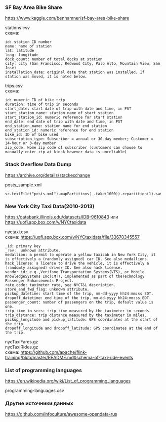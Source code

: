 ### SF Bay Area Bike Share

https://www.kaggle.com/benhamner/sf-bay-area-bike-share

stations.csv  
схема:
```
id: station ID number
name: name of station
lat: latitude
long: longitude
dock_count: number of total docks at station
city: city (San Francisco, Redwood City, Palo Alto, Mountain View, San Jose)
installation_date: original date that station was installed. If station was moved, it is noted below.
```

trips.csv  
схема:
```
id: numeric ID of bike trip
duration: time of trip in seconds
start_date: start date of trip with date and time, in PST
start_station_name: station name of start station
start_station_id: numeric reference for start station
end_date: end date of trip with date and time, in PST
end_station_name: station name for end station
end_station_id: numeric reference for end station
bike_id: ID of bike used
subscription_type: Subscriber = annual or 30-day member; Customer = 24-hour or 3-day member
zip_code: Home zip code of subscriber (customers can choose to manually enter zip at kiosk however data is unreliable)
```
### Stack Overflow Data Dump

https://archive.org/details/stackexchange

posts_sample.xml

```
sc.textFile("posts.xml").mapPartitions(_.take(1000)).repartition(1).saveAsTextFile("posts_sample.xml")
```

### New York City Taxi Data(2010-2013)

https://databank.illinois.edu/datasets/IDB-9610843 или https://uofi.app.box.com/v/NYCtaxidata 

nyctaxi.csv   
схема: https://uofi.app.box.com/v/NYCtaxidata/file/33670345557
```
_id: primary key
_rev:  unknown attribute.
medallion: a permit to operate a yellow taxicab in New York City, it is effectively a (randomly assigned) car ID. See also medallions.
hack_license: a license to drive the vehicle, it is effectively a (randomly assigned) driver ID. See also hack license.
vendor_id: e.g.,Verifone Transportation Systems(VTS), or Mobile KnowledgeSystems Inc(CMT), implemented as part of theTechnology Passenger Enhancements Project.
rate_code: taximeter rate, see NYCT&L description.
store_and_fwd_flag: unknown attribute.
pickup_datetime: start time of the trip, mm-dd-yyyy hh24:mm:ss EDT.
dropoff_datetime: end time of the trip, mm-dd-yyyy hh24:mm:ss EDT.
passenger_count: number of passengers on the trip, default value is one.
trip_time in secs: trip time measured by the taximeter in seconds.
trip_distance: trip distance measured by the taximeter in miles.
pickup_longitude and pickup_latitude: GPS coordinates at the start of the trip.
dropoff_longitude and dropoff_latitude: GPS coordinates at the end of the trip.
```


nycTaxiFares.gz   
nycTaxiRides.gz  
схема: https://github.com/apache/flink-training/blob/master/README.md#schema-of-taxi-ride-events

### List of programming languages 

https://en.wikipedia.org/wiki/List_of_programming_languages 

programming-languages.csv


### Другие источники данных

https://github.com/infoculture/awesome-opendata-rus  
